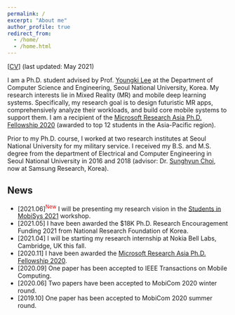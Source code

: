 ```yaml
---
permalink: /
excerpt: "About me"
author_profile: true
redirect_from: 
  - /home/
  - /home.html
---
```


[[CV](https://juheonyi.github.io/files/JuheonYi_CV.pdf)] (last updated: May 2021)

I am a Ph.D. student advised by Prof. [Youngki Lee](http://youngkilee.blogspot.com/) at the Department of Computer Science and Engineering, Seoul National University, Korea. My research interests lie in Mixed Reality (MR) and mobile deep learning systems. Specifically, my research goal is to design futuristic MR apps, comprehensively analyze their workloads, and build core mobile systems to support them. I am a recipient of the [Microsoft Research Asia Ph.D. Fellowship 2020](https://www.microsoft.com/en-us/research/academic-program/fellowships-microsoft-research-asia/#!fellows) (awarded to top 12 students in the Asia-Pacific region).

Prior to my Ph.D. course, I worked at two research institutes at Seoul National University for my military service. I received my B.S. and M.S. degree from the department of Electrical and Computer Engineering in Seoul National University in 2016 and 2018 (advisor: Dr. [Sunghyun Choi](https://sites.google.com/view/sunghyun-chois-home), now at Samsung Research, Korea). 

## News

* [2021.06]<sup><span style="color:red">New</span></sup> I will be presenting my research vision in the [Students in MobiSys 2021](http://www.people.vcu.edu/~barahoueipash/SMS/SMS.html) workshop.
* [2021.05] I have been awarded the $18K Ph.D. Research Encouragement Funding 2021 from National Research Foundation of Korea.
* [2021.04] I will be starting my research internship at Nokia Bell Labs, Cambridge, UK this fall.
* [2020.11] I have been awarded the [Microsoft Research Asia Ph.D. Fellowship 2020](https://www.microsoft.com/en-us/research/academic-program/fellowships-microsoft-research-asia/#!fellows).
* [2020.09] One paper has been accepted to IEEE Transactions on Mobile Computing.
* [2020.06] Two papers have been accepted to MobiCom 2020 winter round.
* [2019.10] One paper has been accepted to MobiCom 2020 summer round.
